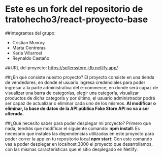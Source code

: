 # Este es un fork del repositorio de tratohecho3/react-proyecto-base

##Integrantes del grupo:
- Cristian Monroy
- Marta Contreras
- Karla Villarroel
- Reynaldo Castaño

##URL del proyecto:
https://sellersstore-tfb.netlify.app/

##¿En qué consiste nuestro proyecto?
El proyecto consiste en una tienda de vendedores, en donde el usuario ingresa credenciales para poder ingresar a la parte administrativa del e-commerce, en donde será capaz de visualizar una barra de categorías, elegir una categoría, visualizar productos de dicha categoría y por último, el usuario administrador podrá ser capaz de actualizar o eliminar cada uno de los mismos. **Al modificar o eliminar, la base de datos de la API pública Fake Store API no va a ser alterada.**

##¿Qué necesito saber para poder desplegar mi proyecto?
Primero que nada, tendrás que modificar el siguiente comando:
**npm install**: Es necesario que instales las dependencias utilizadas en este proyecto para poder correr la app en tu repositorio local
**npm start**: Con este comando vas a poder desplegar en localhost:3000 el proyecto que desarrollamos, con las mismas características que el sitio desplegado en Netlify.